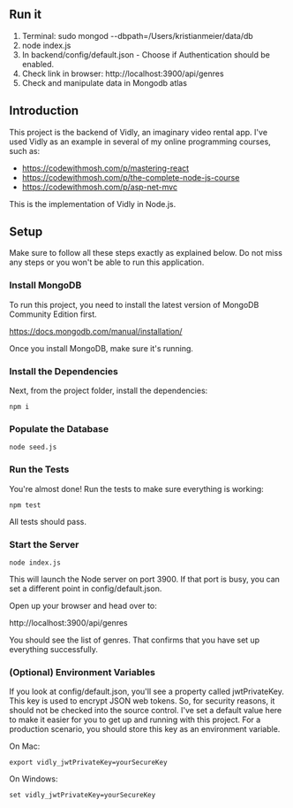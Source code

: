 ## Run it

1. Terminal: sudo mongod --dbpath=/Users/kristianmeier/data/db
2. node index.js
3. In backend/config/default.json - Choose if Authentication should be enabled.
4. Check link in browser: http://localhost:3900/api/genres
5. Check and manipulate data in Mongodb atlas

## Introduction

This project is the backend of Vidly, an imaginary video rental app. I've used Vidly as an example in several of my online programming courses, such as:

- https://codewithmosh.com/p/mastering-react
- https://codewithmosh.com/p/the-complete-node-js-course
- https://codewithmosh.com/p/asp-net-mvc

This is the implementation of Vidly in Node.js.

## Setup

Make sure to follow all these steps exactly as explained below. Do not miss any steps or you won't be able to run this application.

### Install MongoDB

To run this project, you need to install the latest version of MongoDB Community Edition first.

https://docs.mongodb.com/manual/installation/

Once you install MongoDB, make sure it's running.

### Install the Dependencies

Next, from the project folder, install the dependencies:

    npm i

### Populate the Database

    node seed.js

### Run the Tests

You're almost done! Run the tests to make sure everything is working:

    npm test

All tests should pass.

### Start the Server

    node index.js

This will launch the Node server on port 3900. If that port is busy, you can set a different point in config/default.json.

Open up your browser and head over to:

http://localhost:3900/api/genres

You should see the list of genres. That confirms that you have set up everything successfully.

### (Optional) Environment Variables

If you look at config/default.json, you'll see a property called jwtPrivateKey. This key is used to encrypt JSON web tokens. So, for security reasons, it should not be checked into the source control. I've set a default value here to make it easier for you to get up and running with this project. For a production scenario, you should store this key as an environment variable.

On Mac:

    export vidly_jwtPrivateKey=yourSecureKey

On Windows:

    set vidly_jwtPrivateKey=yourSecureKey
